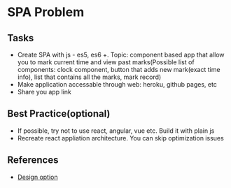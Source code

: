 # SPA Problem

## Tasks
- Create SPA with js - es5, es6 +. Topic: component based app that allow you to mark current time and view past marks(Possible list of components: clock component, button that adds new mark(exact time info), list that contains all the marks, mark record)
- Make application accessable through web: heroku, github pages, etc
- Share you app link

## Best Practice(optional)
- If possible, try not to use react, angular, vue etc. Build it with plain js
- Recreate react appliation architecture. You can skip optimization issues

## References
- [Design option](https://docs.google.com/drawings/d/e/2PACX-1vTdhJ4rAAAP7maD4SpKgrqfK_xITKqDWIipOIh7uc5XJIJRVzkaL-DtOl-qSrxjU7-82sr0LRMGicfS/pub?w=1440&h=1080)
